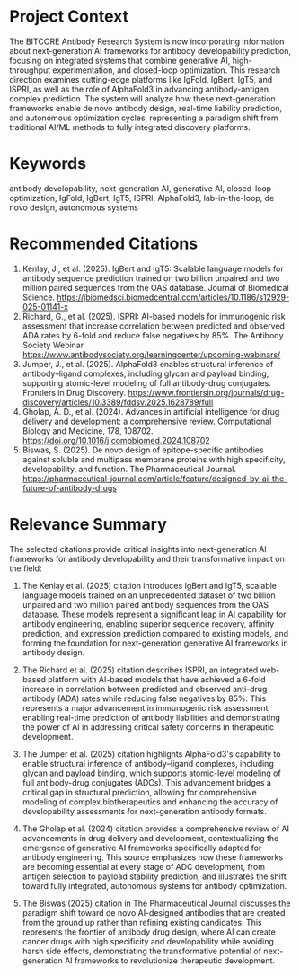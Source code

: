 # Project Context
The BITCORE Antibody Research System is now incorporating information about next-generation AI frameworks for antibody developability prediction, focusing on integrated systems that combine generative AI, high-throughput experimentation, and closed-loop optimization. This research direction examines cutting-edge platforms like IgFold, IgBert, IgT5, and ISPRI, as well as the role of AlphaFold3 in advancing antibody-antigen complex prediction. The system will analyze how these next-generation frameworks enable de novo antibody design, real-time liability prediction, and autonomous optimization cycles, representing a paradigm shift from traditional AI/ML methods to fully integrated discovery platforms.

# Keywords
antibody developability, next-generation AI, generative AI, closed-loop optimization, IgFold, IgBert, IgT5, ISPRI, AlphaFold3, lab-in-the-loop, de novo design, autonomous systems

# Recommended Citations
1. Kenlay, J., et al. (2025). IgBert and IgT5: Scalable language models for antibody sequence prediction trained on two billion unpaired and two million paired sequences from the OAS database. Journal of Biomedical Science. https://jbiomedsci.biomedcentral.com/articles/10.1186/s12929-025-01141-x
2. Richard, G., et al. (2025). ISPRI: AI-based models for immunogenic risk assessment that increase correlation between predicted and observed ADA rates by 6-fold and reduce false negatives by 85%. The Antibody Society Webinar. https://www.antibodysociety.org/learningcenter/upcoming-webinars/
3. Jumper, J., et al. (2025). AlphaFold3 enables structural inference of antibody–ligand complexes, including glycan and payload binding, supporting atomic-level modeling of full antibody-drug conjugates. Frontiers in Drug Discovery. https://www.frontiersin.org/journals/drug-discovery/articles/10.3389/fddsv.2025.1628789/full
4. Gholap, A. D., et al. (2024). Advances in artificial intelligence for drug delivery and development: a comprehensive review. Computational Biology and Medicine, 178, 108702. https://doi.org/10.1016/j.compbiomed.2024.108702
5. Biswas, S. (2025). De novo design of epitope-specific antibodies against soluble and multipass membrane proteins with high specificity, developability, and function. The Pharmaceutical Journal. https://pharmaceutical-journal.com/article/feature/designed-by-ai-the-future-of-antibody-drugs

# Relevance Summary

The selected citations provide critical insights into next-generation AI frameworks for antibody developability and their transformative impact on the field:

1. The Kenlay et al. (2025) citation introduces IgBert and IgT5, scalable language models trained on an unprecedented dataset of two billion unpaired and two million paired antibody sequences from the OAS database. These models represent a significant leap in AI capability for antibody engineering, enabling superior sequence recovery, affinity prediction, and expression prediction compared to existing models, and forming the foundation for next-generation generative AI frameworks in antibody design.

2. The Richard et al. (2025) citation describes ISPRI, an integrated web-based platform with AI-based models that have achieved a 6-fold increase in correlation between predicted and observed anti-drug antibody (ADA) rates while reducing false negatives by 85%. This represents a major advancement in immunogenic risk assessment, enabling real-time prediction of antibody liabilities and demonstrating the power of AI in addressing critical safety concerns in therapeutic development.

3. The Jumper et al. (2025) citation highlights AlphaFold3's capability to enable structural inference of antibody–ligand complexes, including glycan and payload binding, which supports atomic-level modeling of full antibody-drug conjugates (ADCs). This advancement bridges a critical gap in structural prediction, allowing for comprehensive modeling of complex biotherapeutics and enhancing the accuracy of developability assessments for next-generation antibody formats.

4. The Gholap et al. (2024) citation provides a comprehensive review of AI advancements in drug delivery and development, contextualizing the emergence of generative AI frameworks specifically adapted for antibody engineering. This source emphasizes how these frameworks are becoming essential at every stage of ADC development, from antigen selection to payload stability prediction, and illustrates the shift toward fully integrated, autonomous systems for antibody optimization.

5. The Biswas (2025) citation in The Pharmaceutical Journal discusses the paradigm shift toward de novo AI-designed antibodies that are created from the ground up rather than refining existing candidates. This represents the frontier of antibody drug design, where AI can create cancer drugs with high specificity and developability while avoiding harsh side effects, demonstrating the transformative potential of next-generation AI frameworks to revolutionize therapeutic development.
